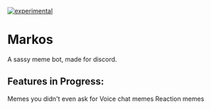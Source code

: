 [![experimental](http://badges.github.io/stability-badges/dist/experimental.svg)](http://github.com/badges/stability-badges)

# Markos
A sassy meme bot, made for discord. 


## Features in Progress:

Memes you didn't even ask for
Voice chat memes
Reaction memes


